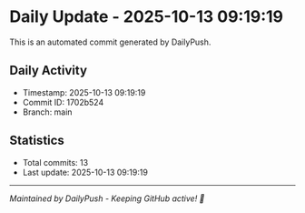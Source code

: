 # Daily Update - 2025-10-13 09:19:19

This is an automated commit generated by DailyPush.

## Daily Activity
- Timestamp: 2025-10-13 09:19:19
- Commit ID: 1702b524
- Branch: main

## Statistics
- Total commits: 13
- Last update: 2025-10-13 09:19:19

---
*Maintained by DailyPush - Keeping GitHub active! 🚀*
